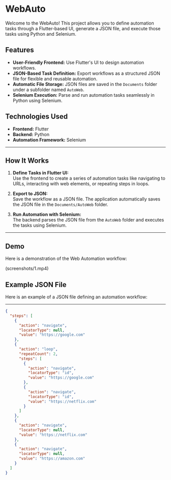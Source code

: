 # WebAuto

Welcome to the WebAuto! This project allows you to define automation tasks through a Flutter-based UI, generate a JSON file, and execute those tasks using Python and Selenium.

## Features

- **User-Friendly Frontend:** Use Flutter's UI to design automation workflows.
- **JSON-Based Task Definition:** Export workflows as a structured JSON file for flexible and reusable automation.
- **Automatic File Storage:** JSON files are saved in the `Documents` folder under a subfolder named `AutoWeb`.
- **Selenium Execution:** Parse and run automation tasks seamlessly in Python using Selenium.

## Technologies Used

- **Frontend:** Flutter
- **Backend:** Python
- **Automation Framework:** Selenium

---

## How It Works

1. **Define Tasks in Flutter UI:**  
   Use the frontend to create a series of automation tasks like navigating to URLs, interacting with web elements, or repeating steps in loops.

2. **Export to JSON:**  
   Save the workflow as a JSON file. The application automatically saves the JSON file in the `Documents/AutoWeb` folder.

3. **Run Automation with Selenium:**  
   The backend parses the JSON file from the `AutoWeb` folder and executes the tasks using Selenium.

---

## Demo

Here is a demonstration of the Web Automation workflow:

(screenshots/1.mp4)

## Example JSON File

Here is an example of a JSON file defining an automation workflow:

---

```json
{
  "steps": [
    {
      "action": "navigate",
      "locatorType": null,
      "value": "https://google.com"
    },
    {
      "action": "loop",
      "repeatCount": 2,
      "steps": [
        {
          "action": "navigate",
          "locatorType": "id",
          "value": "https://google.com"
        },
        {
          "action": "navigate",
          "locatorType": "id",
          "value": "https://netflix.com"
        }
      ]
    },
    {
      "action": "navigate",
      "locatorType": null,
      "value": "https://netflix.com"
    },
    {
      "action": "navigate",
      "locatorType": null,
      "value": "https://amazon.com"
    }
  ]
}
```
